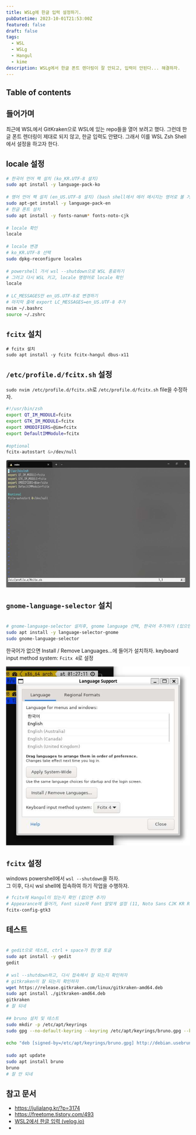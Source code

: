 ```yaml
---
title: WSLg에 한글 입력 설정하기.
pubDatetime: 2023-10-01T21:53:00Z
featured: false
draft: false
tags:
  - WSL
  - WSLg
  - Hangul
  - kime
description: WSLg에서 한글 폰트 렌더링이 잘 안되고, 입력이 안된다... 해결하자.
---
```


## Table of contents

## 들어가며

최근에 WSL에서 GitKraken으로 WSL에 있는 repo들을 열어 보려고 했다.
그런데 한글 폰트 렌더링이 제대로 되지 않고, 한글 입력도 안됐다.
그래서 이를 WSL Zsh Shell에서 설정을 하고자 한다.

## locale 설정

```zsh
# 한국어 언어 팩 설치 (ko_KR.UTF-8 설치)
sudo apt install -y language-pack-ko

# 영어 언어 팩 설치 (en_US.UTF-8 설치) (bash shell에서 에러 메시지는 영어로 볼 거임)
sudo apt-get install -y language-pack-en
# 한글 폰트 설치
sudo apt install -y fonts-nanum* fonts-noto-cjk

# locale 확인
locale

# locale 변경
# ko_KR.UTF-8 선택
sudo dpkg-reconfigure locales

# powershell 가서 wsl --shutdown으로 WSL 종료하기
# 그러고 다시 WSL 키고, locale 명령어로 locale 확인
locale

# LC_MESSAGES만 en_US.UTF-8로 변경하기
# 마지막 줄에 export LC_MESSAGES=en_US.UTF-8 추가
nvim ~/.bashrc
source ~/.zshrc
```

## `fcitx` 설치

```
# fcitx 설치
sudo apt install -y fcitx fcitx-hangul dbus-x11
```

## `/etc/profile.d/fcitx.sh` 설정

`sudo nvim /etc/profile.d/fcitx.sh`로 `/etc/profile.d/fcitx.sh` file을 수정하자.

```zsh
#!/usr/bin/zsh
export QT_IM_MODULE=fcitx
export GTK_IM_MODULE=fcitx
export XMODIFIERS=@im=fcitx
export DefaultIMModule=fcitx

#optional
fcitx-autostart &>/dev/null
```

![](/src/assets/image/install-hangul-input-method-on-wslg-1698338240755.jpeg)

## `gnome-language-selector` 설치

```zsh

# gnome-language-selector 설치후, gnome language 선택, 한국어 추가하기 (있으면 냅두기)
sudo apt install -y language-selector-gnome
sudo gnome-language-selector
```

한국어가 없으면 Install / Remove Languages...에 들어가 설치하자.
keyboard input method system: `Fcitx 4`로 설정

![](/src/assets/image/install-hangul-input-method-on-wslg-1698337781758.jpeg)

## `fcitx` 설정

windows powershell에서 `wsl --shutdown`을 하자.  
그 이후, 다시 wsl shell에 접속하여 하기 작업을 수행하자.

```zsh
# fcitx에 Hangul이 있는지 확인 (없으면 추가)
# Appearance에 들어가, Font size와 Font 알맞게 설정 (11, Noto Sans CJK KR Regular로 함)
fcitx-config-gtk3
```

## 테스트

```zsh

# gedit으로 테스트, ctrl + space가 한/영 토글
sudo apt install -y gedit
gedit

# wsl --shutdown하고, 다시 접속해서 잘 되는지 확인하자
# gitkraken이 잘 되는지 확인하자
wget https://release.gitkraken.com/linux/gitkraken-amd64.deb
sudo apt install ./gitkraken-amd64.deb
gitkraken
# 잘 되네

## bruno 설치 및 테스트
sudo mkdir -p /etc/apt/keyrings
sudo gpg --no-default-keyring --keyring /etc/apt/keyrings/bruno.gpg --keyserver keyserver.ubuntu.com --recv-keys 9FA6017ECABE0266

echo "deb [signed-by=/etc/apt/keyrings/bruno.gpg] http://debian.usebruno.com/ bruno stable" | sudo tee /etc/apt/sources.list.d/bruno.list

sudo apt update
sudo apt install bruno
bruno
# 잘 안 되네
```

## 참고 문서

- <https://julialang.kr/?p=3174>
- <https://freetome.tistory.com/493>
- [WSL2에서 한글 입력 (velog.io)](https://velog.io/@alyac/wsl2-Korean-input)
-
